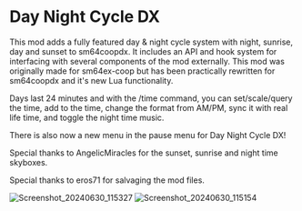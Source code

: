 # Day Night Cycle DX

This mod adds a fully featured day & night cycle system with night, sunrise, day and sunset to sm64coopdx. It includes an API and hook system for interfacing with several components of the mod externally. This mod was originally made for sm64ex-coop but has been practically rewritten for sm64coopdx and it's new Lua functionality.

Days last 24 minutes and with the /time command, you can set/scale/query the time, add to the time, change the format from AM/PM, sync it with real life time, and toggle the night time music.

There is also now a new menu in the pause menu for Day Night Cycle DX!

Special thanks to AngelicMiracles for the sunset, sunrise and night time skyboxes.

Special thanks to eros71 for salvaging the mod files.

![Screenshot_20240630_115327](https://github.com/AgentXLP/agent-ex-coop-mods/assets/44549182/873b2066-33c9-4746-b2bb-d05ceb15101e)
![Screenshot_20240630_115154](https://github.com/AgentXLP/agent-ex-coop-mods/assets/44549182/1d586611-93e4-4218-b0e4-fc2c1bdfdda3)
